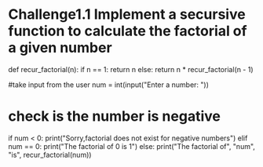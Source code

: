 # Challenge1.1 Implement a secursive function to calculate the factorial of a given number
def recur_factorial(n):
  if n == 1:
    return n
  else:
    return n * recur_factorial(n - 1)


#take input from the user
num = int(input("Enter a number: "))
# check is the number is negative
if num < 0:
  print("Sorry,factorial does not exist for negative numbers")
elif num == 0:
  print("The factorial of 0 is 1")
else:
  print("The factorial of", "num", "is", recur_factorial(num))
